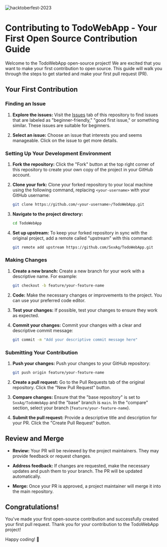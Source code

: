 ![hacktoberfest-2023](https://github.com/SxxAq/TodoWebApp/assets/98530202/72b3ed9f-973c-4e91-b2fa-d4b40d9417fd)

# Contributing to TodoWebApp - Your First Open Source Contribution Guide
Welcome to the TodoWebApp open-source project! We are excited that you want to make your first contribution to open source. This guide will walk you through the steps to get started and make your first pull request (PR).

## Your First Contribution

### Finding an Issue

1. **Explore the issues:** Visit the [Issues](https://github.com/JasonEtco/todo) tab of this repository to find issues that are labeled as "beginner-friendly," "good first issue," or something similar. These issues are suitable for beginners.

2. **Select an issue:** Choose an issue that interests you and seems manageable. Click on the issue to get more details.

### Setting Up Your Development Environment

1. **Fork the repository:** Click the "Fork" button at the top right corner of this repository to create your own copy of the project in your GitHub account.

2. **Clone your fork:** Clone your forked repository to your local machine using the following command, replacing `<your-username>` with your GitHub username:

   ```bash
   git clone https://github.com/<your-username>/TodoWebApp.git
   ```

3. **Navigate to the project directory:**

   ```bash
   cd TodoWebApp
   ```

4. **Set up upstream:** To keep your forked repository in sync with the original project, add a remote called "upstream" with this command:

   ```bash
   git remote add upstream https://github.com/SxxAq/TodoWebApp.git
   ```

### Making Changes

1. **Create a new branch:** Create a new branch for your work with a descriptive name. For example:

   ```bash
   git checkout -b feature/your-feature-name
   ```

2. **Code:** Make the necessary changes or improvements to the project. You can use your preferred code editor.

3. **Test your changes:** If possible, test your changes to ensure they work as expected.

4. **Commit your changes:** Commit your changes with a clear and descriptive commit message:

   ```bash
   git commit -m "Add your descriptive commit message here"
   ```

### Submitting Your Contribution

1. **Push your changes:** Push your changes to your GitHub repository:

   ```bash
   git push origin feature/your-feature-name
   ```

2. **Create a pull request:** Go to the Pull Requests tab of the original repository. Click the "New Pull Request" button.

3. **Compare changes:** Ensure that the "base repository" is set to `SxxAq/TodoWebApp` and the "base" branch is `main`. In the "compare" section, select your branch (`feature/your-feature-name`).

4. **Submit the pull request:** Provide a descriptive title and description for your PR. Click the "Create Pull Request" button.

## Review and Merge

- **Review:** Your PR will be reviewed by the project maintainers. They may provide feedback or request changes.

- **Address feedback:** If changes are requested, make the necessary updates and push them to your branch. The PR will be updated automatically.

- **Merge:** Once your PR is approved, a project maintainer will merge it into the main repository.

## Congratulations!

You've made your first open-source contribution and successfully created your first pull request. Thank you for your contribution to the TodoWebApp project!

Happy coding! 🚀
